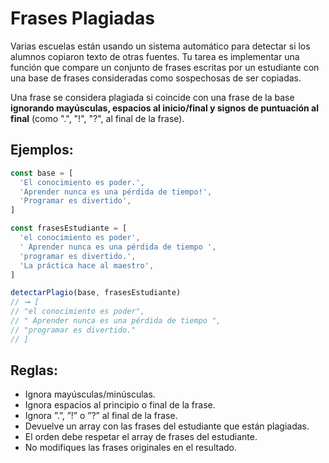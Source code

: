 # Frases Plagiadas

Varias escuelas están usando un sistema automático para detectar si los alumnos copiaron texto de otras fuentes. Tu
tarea es implementar una función que compare un conjunto de frases escritas por un estudiante con una base de frases
consideradas como sospechosas de ser copiadas.

Una frase se considera plagiada si coincide con una frase de la base **ignorando mayúsculas, espacios al inicio/final y
signos de puntuación al final** (como ".", "!", "?", al final de la frase).

## Ejemplos:

```javascript
const base = [
  'El conocimiento es poder.',
  'Aprender nunca es una pérdida de tiempo!',
  'Programar es divertido',
]

const frasesEstudiante = [
  'el conocimiento es poder',
  ' Aprender nunca es una pérdida de tiempo ',
  'programar es divertido.',
  'La práctica hace al maestro',
]

detectarPlagio(base, frasesEstudiante)
// ➞ [
// "el conocimiento es poder",
// " Aprender nunca es una pérdida de tiempo ",
// "programar es divertido."
// ]
```

## Reglas:

* Ignora mayúsculas/minúsculas.
* Ignora espacios al principio o final de la frase.
* Ignora ”.”, ”!” o ”?” al final de la frase.
* Devuelve un array con las frases del estudiante que están plagiadas.
* El orden debe respetar el array de frases del estudiante.
* No modifiques las frases originales en el resultado.
